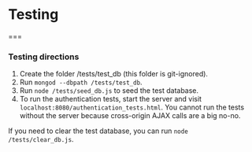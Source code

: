 # Testing
===

### Testing directions

1. Create the folder /tests/test_db (this folder is git-ignored).
2. Run <code>mongod --dbpath /tests/test_db</code>.
3. Run <code>node /tests/seed_db.js</code> to seed the test database.
4. To run the authentication tests, start the server and visit
<code>localhost:8080/authentication_tests.html</code>. You cannot run the tests
without the server because cross-origin AJAX calls are a big no-no.

If you need to clear the test database, you can run 
<code>node /tests/clear_db.js</code>.